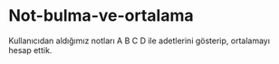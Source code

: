# Not-bulma-ve-ortalama
Kullanıcıdan aldığımız notları A B C D ile adetlerini gösterip, ortalamayı hesap ettik.

